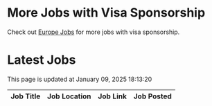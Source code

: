 # More Jobs with Visa Sponsorship

Check out [Europe Jobs](https://github.com/sureshparimi/europejobs#latest-jobs) for more jobs with visa sponsorship.

# Latest Jobs

This page is updated at January 09, 2025 18:13:20

| Job Title | Job Location | Job Link | Job Posted |
| --- | --- | --- | --- |
